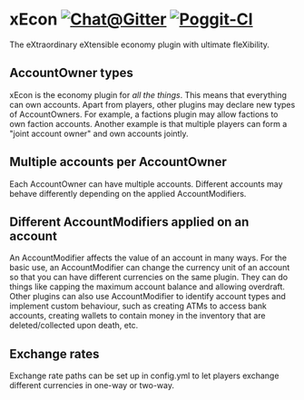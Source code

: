 xEcon [![Chat@Gitter](https://badges.gitter.im/Join%20Chat.svg)](https://gitter.im/LegendOfMCPE/xEcon?utm_source=badge&utm_medium=badge&utm_campaign=pr-badge&utm_content=badge) [![Poggit-CI](https://poggit.pmmp.io/ci.shield/LegendOfMCPE/xEcon/xEcon)](https://poggit.pmmp.io/ci/LegendOfMCPE/xEcon/~)
=====

The eXtraordinary eXtensible economy plugin with ultimate fleXibility.

## AccountOwner types
xEcon is the economy plugin for _all the things_. This means that everything can own accounts. Apart from players, other
plugins may declare new types of AccountOwners. For example, a factions plugin may allow factions to own faction
accounts. Another example is that multiple players can form a "joint account owner" and own accounts jointly.

## Multiple accounts per AccountOwner
Each AccountOwner can have multiple accounts. Different accounts may behave differently depending on the applied
AccountModifiers.

## Different AccountModifiers applied on an account
An AccountModifier affects the value of an account in many ways. For the basic use, an AccountModifier can change the
currency unit of an account so that you can have different currencies on the same plugin. They can do things like
capping the maximum account balance and allowing overdraft. Other plugins can also use AccountModifier to identify
account types and implement custom behaviour, such as creating ATMs to access bank accounts, creating wallets to contain
money in the inventory that are deleted/collected upon death, etc.

## Exchange rates
Exchange rate paths can be set up in config.yml to let players exchange different currencies in one-way or two-way.
